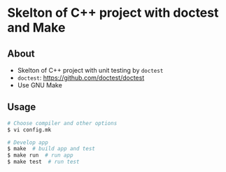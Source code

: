 # Skelton of C++ project with doctest and Make

## About

- Skelton of C++ project with unit testing by `doctest`
- `doctest`: <https://github.com/doctest/doctest>
- Use GNU Make

## Usage

```bash
# Choose compiler and other options
$ vi config.mk

# Develop app
$ make  # build app and test
$ make run  # run app
$ make test  # run test
```
